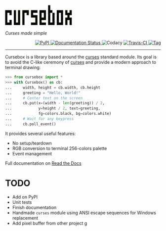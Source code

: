 
<img src=resources/logo_animation.gif width=216/>

*Curses made simple*

<p align="right">
    <a href="https://pypi.python.org/pypi?:action=display&name=cursebox">
        <img height=27 alt="PyPI" src="https://img.shields.io/pypi/v/cursebox.svg">
    </a>
    <a href='http://cursebox.readthedocs.io/en/latest/?badge=latest'>
        <img height=27 src='https://readthedocs.org/projects/cursebox/badge/?version=latest' alt='Documentation Status' />
    </a>
        <img height=27 alt="Codacy" src="https://img.shields.io/codacy/cd823f12d6dc4a78a68825d97448ae9f.svg">
    </a>
    <a href="https://travis-ci.org/Tenchi2xh/cursebox">
        <img height=27 alt="Travis-CI" src="https://img.shields.io/travis/Tenchi2xh/cursebox.svg">
    </a>
    <a href="https://github.com/Tenchi2xh/Almonds/releases/tag/1.0">
        <img height=27 alt="Tag" src="https://img.shields.io/badge/tag-1.0-blue.svg">
    </a>
</p>

---

Cursebox is a library based around the [curses](https://docs.python.org/3/library/curses.html) standard module. Its goal is to avoid the C-like ceremony of [curses](https://docs.python.org/3/library/curses.html) and provide a modern approach to terminal drawing:

```python
>>> from cursebox import *
>>> with Cursebox() as cb:
...     width, height = cb.width, cb.height
...     greeting = "Hello, World!"
...     # Center text on the screen
...     cb.put(x=(width - len(greeting)) / 2,
...            y=height / 2, text=greeting,
...            fg=colors.black, bg=colors.white)
...     # Wait for any keypress
...     cb.poll_event()
```

It provides several useful features:

- No setup/teardown
- RGB conversion to terminal 256-colors palette
- Event management

Full documentation on [Read the Docs](http://cursebox.readthedocs.io/)

# TODO

- Add on PyPI
- Unit tests
- Finish documentation
- Handmade `curses` module using ANSI escape sequences for Windows replacement
- Add pixel buffer from other project
g